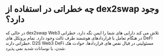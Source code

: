 # چه خطراتی در استفاده از dex2swap وجود دارد؟
در حالی که dex2swap Web3 تلاش می کند دارایی های شما را ایمن نگه دارد، خطراتی در هنگام تعامل با قراردادهای هوشمند طرف ثالث وجود دارد. تمام پروتکل های DeFi خطراتی دارند. D2S Web3 DeFi مسئولیتی در قبال نقص های قراردادها، حوادث هک شدن، یا نوسانات شدید نمی پذیرد.
